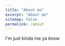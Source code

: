 ```yaml
---
title: "About me"
excerpt: "About me"
sitemap: false
permalink: /about
---
```


I'm just kinda me ya know
